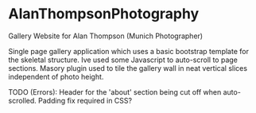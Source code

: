 # AlanThompsonPhotography
Gallery Website for Alan Thompson (Munich Photographer)

Single page gallery application which uses a basic bootstrap template for the skeletal structure. 
Ive used some Javascript to auto-scroll to page sections. 
Masory plugin used to tile the gallery wall in neat vertical slices independent of photo height. 

TODO (Errors):
Header for the 'about' section being cut off when auto-scrolled. Padding fix required in CSS?
